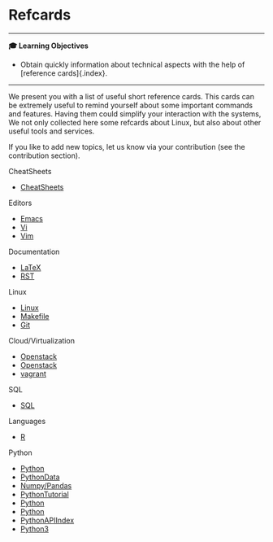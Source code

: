 # Refcards

---

**:mortar_board: Learning Objectives**

* Obtain quickly information about technical aspects with the help of [reference cards]{.index}.

---

We present you with a list of useful short reference cards. This cards
can be extremely useful to remind yourself about some important commands
and features. Having them could simplify your interaction with the
systems, We not only collected here some refcards about Linux, but also
about other useful tools and services.

If you like to add new topics, let us know via your contribution (see
the contribution section).

CheatSheets

* [CheatSheets](http://www.cheat-sheets.org/)

Editors

* [Emacs](https://www.gnu.org/software/emacs/refcards/pdf/refcard.pdf)
* [Vi](http://www.ks.uiuc.edu/Training/Tutorials/Reference/virefcard.pdf)
* [Vim](http://michaelgoerz.net/refcards/vimqrc.pdf)

Documentation

* [LaTeX](https://wch.github.io/latexsheet/latexsheet.pdf)
* [RST](https://github.com/ralsina/rst-cheatsheet/blob/master/rst-cheatsheet.pdf)

Linux

* [Linux](http://www.cs.jhu.edu/~joanne/unixRC.pdf)
* [Makefile](http://www.tofgarion.net/lectures/IN323/refcards/refcardMakeIN323.pdf)
* [Git](https://education.github.com/git-cheat-sheet-education.pdf)


Cloud/Virtualization

* [Openstack](http://docs.openstack.org/user-guide/cli_cheat_sheet.html)
* [Openstack](http://cmias.free.fr/IMG/pdf/rc208_010d-openstack_2.pdf)
* [vagrant](https://www.cheatography.com/davbfr/cheat-sheets/vagrant-cheat-sheet/)

SQL

* [SQL](http://www.digilife.be/quickreferences/QRC/MySQL-4.02a.pdf)

Languages

* [R](https://cran.r-project.org/doc/contrib/Short-refcard.pdf)

Python 

* [Python](https://dzone.com/refcardz/core-python)
* [PythonData](https://dzone.com/refcardz/data-mining-discovering-and)
* [Numpy/Pandas](http://www.cheat-sheets.org/saved-copy/NumPy_SciPy_Pandas_Quandl_Cheat_Sheet.pdf)
* [PythonTutorial](http://fivedots.coe.psu.ac.th/Software.coe/learnPython/Cheat%20Sheets/python2.pdf)
* [Python](http://www.cheat-sheets.org/saved-copy/PQRC-2.4-A4-latest.pdf)
* [Python](https://www.cheatography.com/davechild/cheat-sheets/python/pdf/)
* [PythonAPIIndex](http://overapi.com/python)
* [Python3](https://perso.limsi.fr/pointal/_media/python:cours:mementopython3-english.pdf)


